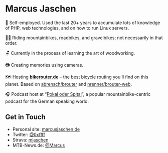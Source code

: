 # Marcus Jaschen

👷 Self-employed. Used the last 20+ years to accumulate lots of knowledge of PHP, web technologies, and on how to run Linux servers.

🚵🏻 Riding mountainbikes, roadbikes, and gravelbikes; not necessarily in that order.

🪑 Currently in the process of learning the art of woodworking.

📷️ Creating memories using cameras.

🗺 Hosting [**bikerouter.de**](https://bikerouter.de) – the best bicycle routing you'll find on this planet. Based on [abrensch/brouter](https://github.com/abrensch/brouter) and [nrenner/brouter-web](https://github.com/nrenner/brouter-web).

🎧️ Podcast host at “[Pokal oder Spital](https://www.mtb-news.de/news/category/podcast/)”, a popular mountainbike-centric podcast for the German speaking world.

## Get in Touch

- Personal site: [marcusjaschen.de](https://www.marcusjaschen.de/)
- Twitter: [@0xffff](https://twitter.com/0xffff)
- Strava: [mjaschen](https://www.strava.com/athletes/mjaschen)
- MTB-News.de: [@Marcus](https://www.mtb-news.de/forum/m/marcus.257/)
